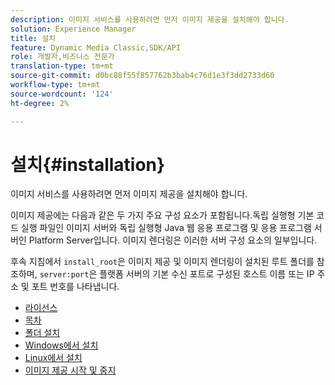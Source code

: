 ```yaml
---
description: 이미지 서비스를 사용하려면 먼저 이미지 제공을 설치해야 합니다.
solution: Experience Manager
title: 설치
feature: Dynamic Media Classic,SDK/API
role: 개발자,비즈니스 전문가
translation-type: tm+mt
source-git-commit: d0bc88f55f857762b3bab4c76d1e3f3dd2733d60
workflow-type: tm+mt
source-wordcount: '124'
ht-degree: 2%

---
```



# 설치{#installation}

이미지 서비스를 사용하려면 먼저 이미지 제공을 설치해야 합니다.

이미지 제공에는 다음과 같은 두 가지 주요 구성 요소가 포함됩니다.독립 실행형 기본 코드 실행 파일인 이미지 서버와 독립 실행형 Java 웹 응용 프로그램 및 응용 프로그램 서버인 Platform Server입니다. 이미지 렌더링은 이러한 서버 구성 요소의 일부입니다.

후속 지침에서 `install_root`은 이미지 제공 및 이미지 렌더링이 설치된 루트 폴더를 참조하며, `server:port`은 플랫폼 서버의 기본 수신 포트로 구성된 호스트 이름 또는 IP 주소 및 포트 번호를 나타냅니다.

* [라이선스](c-licensing.md)
* [목차](c-contents.md)
* [폴더 설치](c-install-folder.md)
* [Windows에서 설치](t-installing-on-windows/t-installing-on-windows.md)
* [Linux에서 설치](c-installing-linux/c-installing-linux.md)
* [이미지 제공 시작 및 중지](t-starting-and-stopping/t-starting-and-stopping.md)
